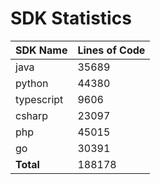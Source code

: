 # SDK Statistics

| SDK Name | Lines of Code |
| -------- | ------------- |
| java | 35689 |
| python | 44380 |
| typescript | 9606 |
| csharp | 23097 |
| php | 45015 |
| go | 30391 |
| **Total** | 188178 |
